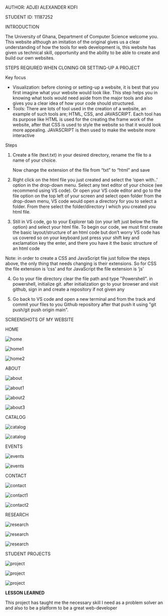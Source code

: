 AUTHOR: ADJEI ALEXANDER KOFI

STUDENT ID: 11187252

INTRODUCTION

The University of Ghana, Department of Computer Science welcome you. This website although an imitation of the original gives us a clear understanding of how the tools for web development is, this website has given us technical skill, opportunity and the ability to be able to create and build our own websites.

STEPS REQIURED WHEN CLONING OR SETTING-UP A PROJECT

Key focus

- Visualization: before cloning or setting-up a website, it is best that you first imagine what your website would look like. This step helps you in knowing what tools would need aside from the major tools and also gives you a clear idea of how your code should structured.
- Tools: There are lots of tool used in the creation of a website, an example of such tools are; HTML, CSS, and JAVASCRIPT. Each tool has its purpose like HTML is used for the creating the frame work of the website, after that CSS is used to style the website so that it would look more appealing. JAVASCRIPT is then used to make the website more interactive

Steps

1.  Create a file (text.txt) in your desired directory, rename the file to a name of your choice.

    Now change the extension of the file from “txt” to “html” and save

2.  Right click on the html file you just created and select the ‘open with..’ option in the drop-down menu. Select any text editor of your choice (we recommend using VS code). Or open your VS code editor and go to the file option on the top left of your screen and select open folder from the drop-down menu, VS code would open a directory for you to select a folder. From there select the folder/directory I which you created you html file.
3.  Still in VS code, go to your Explorer tab (on your left just below the file option) and select your html file. To begin our code, we must first create the basic layout/structure of an html code but don’t worry VS code has us covered so on your keyboard just press your shift key and exclamation key the enter, and there you have it the basic structure of an html code

Note: in order to create a CSS and JavaScript file just follow the steps above, the only thing that needs changing is their extensions. So for CSS the file extension is ‘css’ and for JavaScript the file extension is ‘js’

4. Go to your file directory clear the file path and type "Powershell". in powershell, initialize git.
   after initialization go to your browser and visit github, sign in and create a repository if not given any

5. Go back to VS code and open a new terminal and from the track and commit your files to you Github repository after that push it using "git push/git push origin main".

SCREENSHOTS OF MY WEBSITE

HOME

![home](home.png)

![home1](home1.png)

![home2](home2.png)

ABOUT

![about](about.png)

![about1](about1.png)

![about2](about2.png)

![about3](about3.png)

CATALOG

![catalog](catalog.png)

![catalog](catalog1.png)

EVENTS

![events](events.png)

![events](events1.png)

CONTACT

![contact](contact.png)

![contact1](contact1.png)

![contact2](contact2.png)

RESEARCH

![research](research.png)

![research](research1.png)

![research](research2.png)

STUDENT PROJECTS

![project](project.png)

![project](project1.png)

![project](project2.png)

**LESSON LEARNED**

This project has taught me the necessary skill I need as a problem solver an and also to be a platform to be a great web-developer
